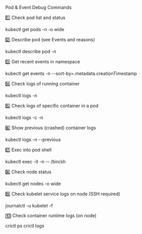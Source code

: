 Pod & Event Debug Commands

1️⃣ Check pod list and status

kubectl get pods -n <ns> -o wide


2️⃣ Describe pod (see Events and reasons)

kubectl describe pod <pod-name> -n <ns>


3️⃣ Get recent events in namespace

kubectl get events -n <ns> --sort-by=.metadata.creationTimestamp


4️⃣ Check logs of running container

kubectl logs <pod-name> -n <ns>


5️⃣ Check logs of specific container in a pod

kubectl logs <pod-name> -c <container-name> -n <ns>


6️⃣ Show previous (crashed) container logs

kubectl logs <pod-name> -n <ns> --previous


7️⃣ Exec into pod shell

kubectl exec -it <pod-name> -n <ns> -- /bin/sh


8️⃣ Check node status

kubectl get nodes -o wide


9️⃣ Check kubelet service logs on node (SSH required)

journalctl -u kubelet -f


🔟 Check container runtime logs (on node)

crictl ps
crictl logs <container-id>